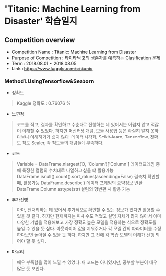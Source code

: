 # 'Titanic: Machine Learning from Disaster' 학습일지

    
    
    

## Competition overview
* Competition Name : Titanic: Machine Learning from Disaster
* Purpose of Competition : 타이타닉 호의 생존자를 예측하는 Clasification 문제
* Term : 2018.08.01 ~ 2018.08.05
* Link : https://www.kaggle.com/c/titanic



### Method1.UsingTensorflow&Seaborn

- 정확도
> Kaggle 정확도 : 0.76076 %

- 느낀점
> 코드를 적고, 결과를 확인하고 수순대로 진행하는 데 있어서는 어렵지 않고 적잖이 이해할 수 있었다. 하지만 머신러닝
> 개념, 모듈 사용법 등은 확실히 알지 못하다보니 이해하기가 쉽지 않다. 데이터 시각화, Scikit-learn, Tensorflow, 정확도 척도
> Scaler, 각 척도들의 개념들이 부족하다. 
    
    
- 코드
> Variable = DataFrame.nlargest(10, 'Column')['Column'] 데이터프레임 중에 특정한 컬럼의 수치대로 나열하고 싶을 떄 활용가능
> DataFrame.isnull().count().sort_values(ascending=False) 결측치 확인할 때, 활용가능
> DataFrame.describe() 데이터 프레임의 요약정보 반환
> DataFrame.Column.astype(str) 컬럼의 형변환 시 활용 가능
    
    
- 추가진행
> 아마, 전처리하는 데 있어서 추가적으로 확인할 수 있는 정보가 있다면 활용할 수 있을 것 같다. 하지만 현재까지는 피쳐 수도 적었고
> 설명 자체가 많지 않아서 아마 다양한 기법을 적용해보고 가장 정확도 높은 모델을 적용하는 식으로 정확도를 높일 수 있을 듯 싶다.
> 아웃라이어 값을 지워주거나 각 모델 간의 파라미터를 수정하다보면 높아질 수 있을 듯 하다. 하지만 그 전에 각 학습 모델의 이해가 선행
> 되어야 할 듯 싶다.
    
    
- 마무리
> 매우 부족함을 많이 느낄 수 있었다. 내 코드는 아니였지만, 공부할 부분이 매우 많은 듯 보인다.
 
 
 
 
 
 
 



